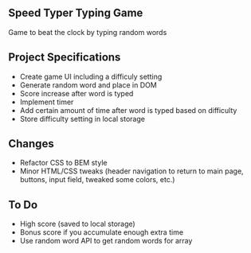 ## Speed Typer Typing Game

Game to beat the clock by typing random words

## Project Specifications

- Create game UI including a difficuly setting
- Generate random word and place in DOM
- Score increase after word is typed
- Implement timer
- Add certain amount of time after word is typed based on difficulty
- Store difficulty setting in local storage

## Changes
- Refactor CSS to BEM style
- Minor HTML/CSS tweaks (header navigation to return to main page, buttons, input field, tweaked some colors, etc.)

## To Do
- High score (saved to local storage)
- Bonus score if you accumulate enough extra time
- Use random word API to get random words for array
